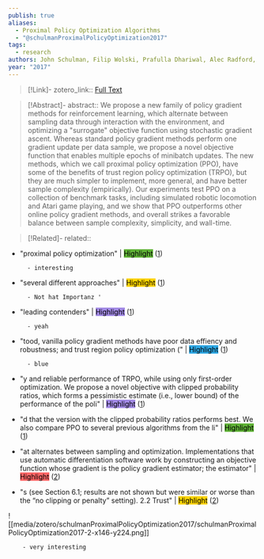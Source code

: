 ```yaml
---
publish: true
aliases:
  - Proximal Policy Optimization Algorithms
  - "@schulmanProximalPolicyOptimization2017"
tags:
  - research
authors: John Schulman, Filip Wolski, Prafulla Dhariwal, Alec Radford, Oleg Klimov
year: "2017"
---
```



> [!Link]-
> zotero_link:: [Full Text](zotero://select/library/items/BTZRZZ8W)

> [!Abstract]-
> abstract:: We propose a new family of policy gradient methods for reinforcement learning, which alternate between sampling data through interaction with the environment, and optimizing a "surrogate" objective function using stochastic gradient ascent. Whereas standard policy gradient methods perform one gradient update per data sample, we propose a novel objective function that enables multiple epochs of minibatch updates. The new methods, which we call proximal policy optimization (PPO), have some of the benefits of trust region policy optimization (TRPO), but they are much simpler to implement, more general, and have better sample complexity (empirically). Our experiments test PPO on a collection of benchmark tasks, including simulated robotic locomotion and Atari game playing, and we show that PPO outperforms other online policy gradient methods, and overall strikes a favorable balance between sample complexity, simplicity, and wall-time.

> [!Related]-
> related:: 

- "proximal policy optimization" | <mark style="background: #5fb236">Highlight</mark>   ([1](zotero://open-pdf/library/items/BTZRZZ8W?page=1&annotation=F2FCKK66))
	
		- interesting
	
- "several different approaches" | <mark style="background: #ffd400">Highlight</mark>   ([1](zotero://open-pdf/library/items/BTZRZZ8W?page=1&annotation=E3MWNNHZ))
	
		- Not hat Importanz '
	
- "leading contenders" | <mark style="background: #a28ae5">Highlight</mark>   ([1](zotero://open-pdf/library/items/BTZRZZ8W?page=1&annotation=RDL8IFGM))
	
		- yeah
	
- "tood, vanilla policy gradient methods have poor data effiency and robustness; and trust region policy optimization (" | <mark style="background: #2ea8e5">Highlight</mark>   ([1](zotero://open-pdf/library/items/BTZRZZ8W?page=1&annotation=YER6JSQQ))
	
		- blue
	
- "y and reliable performance of TRPO, while using only first-order optimization. We propose a novel objective with clipped probability ratios, which forms a pessimistic estimate (i.e., lower bound) of the performance of the poli" | <mark style="background: #a28ae5">Highlight</mark>   ([1](zotero://open-pdf/library/items/BTZRZZ8W?page=1&annotation=M94ARYYA))
	
- "d that the version with the clipped probability ratios performs best. We also compare PPO to several previous algorithms from the li" | <mark style="background: #5fb236">Highlight</mark>   ([1](zotero://open-pdf/library/items/BTZRZZ8W?page=1&annotation=N6JLPBP7))
	
- "at alternates between sampling and optimization. Implementations that use automatic differentiation software work by constructing an objective function whose gradient is the policy gradient estimator; the estimator" | <mark style="background: #ff6666">Highlight</mark>   ([2](zotero://open-pdf/library/items/BTZRZZ8W?page=2&annotation=ENGESZDU))
	
- "s (see Section 6.1; results are not shown but were similar or worse than the “no clipping or penalty” setting). 2.2 Trust" | <mark style="background: #ffd400">Highlight</mark>   ([2](zotero://open-pdf/library/items/BTZRZZ8W?page=2&annotation=X6IBWUL7))
	
![[media/zotero/schulmanProximalPolicyOptimization2017/schulmanProximalPolicyOptimization2017-2-x146-y224.png]]
	
		- very interesting
	
